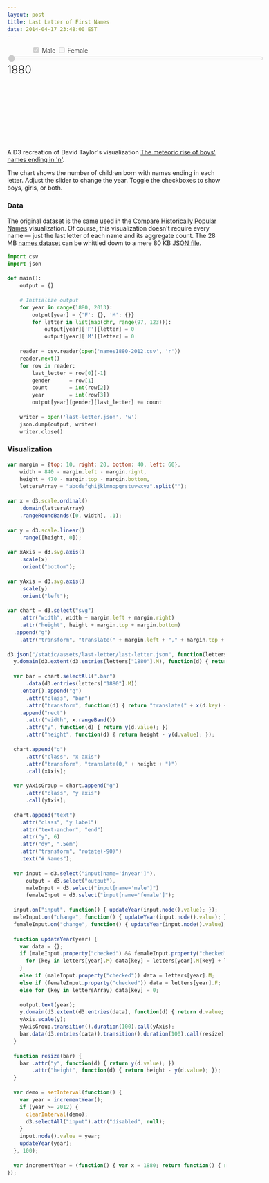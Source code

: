 ```yaml
---
layout: post
title: Last Letter of First Names
date: 2014-04-17 23:48:00 EST
---
```


<style>
form {
  font-weight: 300;
}
input[name='male'] {
  margin-left: 60px;
}
input[name='inyear'] {
  width: 590px;
}
output {
  font-size: 25px;
}
svg {
  font-size: 10px;
}
.bar {
  fill: steelblue;
}
.bar text {
  fill: #fff;
}
.axis path,
.axis line {
  fill: none;
  stroke: #000;
  shape-rendering: crispEdges;
}
</style>

<form>
  <label>
    <input name="male" type="checkbox" checked disabled> Male
  </label>
  <label>
    <input name="female" type="checkbox" disabled> Female
  </label>
  <input name="inyear" type="range" value="1880" min="1880" max="2012" disabled>
  <output name="outyear">1880</output>
</form>
<svg></svg>

A D3 recreation of David Taylor's visualization [The meteoric rise of boys' names ending in 'n'](http://www.prooffreader.com/2014/04/baby-names-rise-of-n.html).

The chart shows the number of children born with names ending in each letter.  Adjust the slider to change the year.  Toggle the checkboxes to show boys, girls, or both.

### Data

The original dataset is the same used in the [Compare Historically Popular Names](/popular-names) visualization.  Of course, this visualization doesn't require every name &mdash; just the last letter of each name and its aggregate count.  The 28 MB [names dataset](/static/assets/historically-popular-names/names1880-2012.json) can be whittled down to a mere 80 KB [JSON file](/static/assets/last-letter/last-letter.json).

```py
import csv
import json

def main():
    output = {}

    # Initialize output
    for year in range(1880, 2013):
        output[year] = {'F': {}, 'M': {}}
        for letter in list(map(chr, range(97, 123))):
            output[year]['F'][letter] = 0
            output[year]['M'][letter] = 0

    reader = csv.reader(open('names1880-2012.csv', 'r'))
    reader.next()
    for row in reader:
        last_letter = row[0][-1]
        gender      = row[1]
        count       = int(row[2])
        year        = int(row[3])
        output[year][gender][last_letter] += count

    writer = open('last-letter.json', 'w')
    json.dump(output, writer)
    writer.close()
```

### Visualization

```js
var margin = {top: 10, right: 20, bottom: 40, left: 60},
    width = 840 - margin.left - margin.right,
    height = 470 - margin.top - margin.bottom,
    lettersArray = "abcdefghijklmnopqrstuvwxyz".split("");

var x = d3.scale.ordinal()
    .domain(lettersArray)
    .rangeRoundBands([0, width], .1);

var y = d3.scale.linear()
    .range([height, 0]);

var xAxis = d3.svg.axis()
    .scale(x)
    .orient("bottom");

var yAxis = d3.svg.axis()
    .scale(y)
    .orient("left");

var chart = d3.select("svg")
    .attr("width", width + margin.left + margin.right)
    .attr("height", height + margin.top + margin.bottom)
  .append("g")
    .attr("transform", "translate(" + margin.left + "," + margin.top + ")");

d3.json("/static/assets/last-letter/last-letter.json", function(letters) {
  y.domain(d3.extent(d3.entries(letters["1880"].M), function(d) { return d.value; }));

  var bar = chart.selectAll(".bar")
      .data(d3.entries(letters["1880"].M))
    .enter().append("g")
      .attr("class", "bar")
      .attr("transform", function(d) { return "translate(" + x(d.key) + ",0)"})
    .append("rect")
      .attr("width", x.rangeBand())
      .attr("y", function(d) { return y(d.value); })
      .attr("height", function(d) { return height - y(d.value); });

  chart.append("g")
      .attr("class", "x axis")
      .attr("transform", "translate(0," + height + ")")
      .call(xAxis);

  var yAxisGroup = chart.append("g")
      .attr("class", "y axis")
      .call(yAxis);

  chart.append("text")
    .attr("class", "y label")
    .attr("text-anchor", "end")
    .attr("y", 6)
    .attr("dy", ".5em")
    .attr("transform", "rotate(-90)")
    .text("# Names");

  var input = d3.select("input[name='inyear']"),
      output = d3.select("output"),
      maleInput = d3.select("input[name='male']")
      femaleInput = d3.select("input[name='female']");

  input.on("input", function() { updateYear(input.node().value); });
  maleInput.on("change", function() { updateYear(input.node().value); });
  femaleInput.on("change", function() { updateYear(input.node().value); });

  function updateYear(year) {
    var data = {};
    if (maleInput.property("checked") && femaleInput.property("checked")) {
      for (key in letters[year].M) data[key] = letters[year].M[key] + letters[year].F[key];
    }
    else if (maleInput.property("checked")) data = letters[year].M;
    else if (femaleInput.property("checked")) data = letters[year].F;
    else for (key in lettersArray) data[key] = 0;

    output.text(year);
    y.domain(d3.extent(d3.entries(data), function(d) { return d.value; }));
    yAxis.scale(y);
    yAxisGroup.transition().duration(100).call(yAxis);
    bar.data(d3.entries(data)).transition().duration(100).call(resize);
  }

  function resize(bar) {
    bar .attr("y", function(d) { return y(d.value); })
        .attr("height", function(d) { return height - y(d.value); });
  }

  var demo = setInterval(function() {
    var year = incrementYear();
    if (year >= 2012) {
      clearInterval(demo);
      d3.selectAll("input").attr("disabled", null);
    }
    input.node().value = year;
    updateYear(year);
  }, 100);

  var incrementYear = (function() { var x = 1880; return function() { return x++; }})();
});
```

<script src="/d3.v3.min.js" charset="utf-8"></script>
<script>
var margin = {top: 10, right: 20, bottom: 40, left: 60},
    width = 840 - margin.left - margin.right,
    height = 470 - margin.top - margin.bottom,
    lettersArray = "abcdefghijklmnopqrstuvwxyz".split("");

var x = d3.scale.ordinal()
    .domain(lettersArray)
    .rangeRoundBands([0, width], .1);

var y = d3.scale.linear()
    .range([height, 0]);

var xAxis = d3.svg.axis()
    .scale(x)
    .orient("bottom");

var yAxis = d3.svg.axis()
    .scale(y)
    .orient("left");

var chart = d3.select("svg")
    .attr("width", width + margin.left + margin.right)
    .attr("height", height + margin.top + margin.bottom)
  .append("g")
    .attr("transform", "translate(" + margin.left + "," + margin.top + ")");

d3.json("/static/assets/last-letter/last-letter.json", function(letters) {
  y.domain(d3.extent(d3.entries(letters["1880"].M), function(d) { return d.value; }));

  var bar = chart.selectAll(".bar")
      .data(d3.entries(letters["1880"].M))
    .enter().append("g")
      .attr("class", "bar")
      .attr("transform", function(d) { return "translate(" + x(d.key) + ",0)"})
    .append("rect")
      .attr("width", x.rangeBand())
      .attr("y", function(d) { return y(d.value); })
      .attr("height", function(d) { return height - y(d.value); });

  chart.append("g")
      .attr("class", "x axis")
      .attr("transform", "translate(0," + height + ")")
      .call(xAxis);

  var yAxisGroup = chart.append("g")
      .attr("class", "y axis")
      .call(yAxis);

  chart.append("text")
    .attr("class", "y label")
    .attr("text-anchor", "end")
    .attr("y", 6)
    .attr("dy", ".5em")
    .attr("transform", "rotate(-90)")
    .text("# Names");

  var input = d3.select("input[name='inyear']"),
      output = d3.select("output"),
      maleInput = d3.select("input[name='male']")
      femaleInput = d3.select("input[name='female']");

  input.on("input", function() { updateYear(input.node().value); });
  maleInput.on("change", function() { updateYear(input.node().value); });
  femaleInput.on("change", function() { updateYear(input.node().value); });

  function updateYear(year) {
    var data = {};
    if (maleInput.property("checked") && femaleInput.property("checked")) {
      for (key in letters[year].M) data[key] = letters[year].M[key] + letters[year].F[key];
    }
    else if (maleInput.property("checked")) data = letters[year].M;
    else if (femaleInput.property("checked")) data = letters[year].F;
    else for (key in lettersArray) data[key] = 0;

    output.text(year);
    y.domain(d3.extent(d3.entries(data), function(d) { return d.value; }));
    yAxis.scale(y);
    yAxisGroup.transition().duration(100).call(yAxis);
    bar.data(d3.entries(data)).transition().duration(100).call(resize);
  }

  function resize(bar) {
    bar .attr("y", function(d) { return y(d.value); })
        .attr("height", function(d) { return height - y(d.value); });
  }

  var demo = setInterval(function() {
    var year = incrementYear();
    if (year >= 2012) {
      clearInterval(demo);
      d3.selectAll("input").attr("disabled", null);
    }
    input.node().value = year;
    updateYear(year);
  }, 100);

  var incrementYear = (function() { var x = 1880; return function() { return x++; }})();
});
</script>
<img src="/static/assets/last-letter/last-letter.png" style="display:none;">